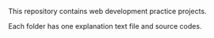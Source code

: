 This repository contains web development practice projects.

Each folder has one explanation text file and source codes.
